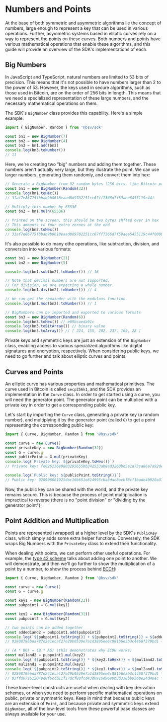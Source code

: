 # Numbers and Points

At the base of both symmetric and asymmetric algorithms lie the concept of numbers, large enough to represent a key that can be used in various operations. Further, asymmetric systems based in elliptic curves rely on a way to represent the points on these curves. Both numbers and points have various mathematical operations that enable these algorithms, and this guide will provide an overview of the SDK's implementations of each.

## Big Numbers

In JavaScript and TypeScript, natural numbers are limited to 53 bits of precision. This means that it's not possible to have numbers larger than 2 to the power of 53. However, the keys used in secure algorithms, such as those used in Bitcoin, are on the order of 256 bits in length. This means that we need a specialized representation of these large numbers, and the necessary mathematical operations on them.

The SDK's `BigNumber` class provides this capability. Here's a simple example:

```ts
import { BigNumber, Random } from '@bsv/sdk'

const bn1 = new BigNumber(7)
const bn2 = new BigNumber(4)
const bn3 = bn1.add(bn2)
console.log(bn3.toNumber())
// 11
```

Here, we're creating two "big" numbers and adding them together. These numbers aren't actually very large, but they illustrate the point. We can use larger numbers, generating them randomly, and convert them into hex:

```ts
// Generate a BigNumber from 32 random bytes (256 bits, like Bitcoin private keys)
const bn1 = new BigNumber(Random(32))
console.log(bn1.toHex())
// 31af7e86775fbbab9b8618eaad8d9782251cc67ff7366d7f59aee5455119c44f

// Multiply this number by 65536
const bn2 = bn1.muln(65536)

// Printed on the screen, this should be two bytes shfted over in hex
// This amounts to four extra zeroes at the end
console.log(bn2.toHex())
// 31af7e86775fbbab9b8618eaad8d9782251cc67ff7366d7f59aee5455119c44f0000
```

It's also possible to do many othe operations, like subtraction, division, and conversion into various formats:

```ts
const bn1 = new BigNumber(21)
const bn2 = new BigNumber(5)

console.log(bn1.sub(bn2).toNumber()) // 16

// Note that decimal numbers are not supported.
// For division, we are expecting a whole number.
console.log(bn1.div(bn2).toNumber()) // 4

// We can get the remainder with the modulous function.
console.log(bn1.mod(bn2).toNumber()) // 1

// BigNumbers can be imported and exported to various formats
const bn3 = new BigNumber(Random(6))
console.log(bn3.toHex()) // e09bcaeda91c
console.log(bn3.toBitArray()) // binary value
console.log(bn3.toArray()) // [ 224, 155, 202, 237, 169, 28 ]
```

Private keys and symmetric keys are just an extension of the `BigNumber` class, enabling access to various specialized algorithms like digital signatures and encryption, respectively. When considering public keys, we need to go further and talk about elliptic curves and points.

## Curves and Points

An elliptic curve has various properties and mathematical primitives. The curve used in Bitcoin is called `secp256k1`, and the SDK provides an implementation in the `Curve` class. In order to get started using a curve, you will need the generator point. The generator point can be multiplied with a private key in order to get a corresponding public key.

Let's start by importing the `Curve` class, generating a private key (a random number), and multiplying it by the generator point (called `G`) to get a point representing the corresponding public key:

```ts
import { Curve, BigNumber, Random } from '@bsv/sdk'

const curve = new Curve()
const privateKey = new BigNumber(Random(32))
const G = curve.g
const publicPoint = G.mul(privateKey)
console.log(`Private key: ${privateKey.toHex()}`)
// Private key: fd026136e9803295655bb342553ab8ad3260bd5e1a73ca86a7a92de81d9cee78

console.log(`Public key: ${publicPoint.toString()}`)
// Public key: 028908061925dac16b651e814995cba3dac8acbf8cf1bade40920a31a1611e6970
```

Now, the public key can be shared with the world, and the private key remains secure. This is because the process of point multiplication is impractical to reverse (there is no "point division" or "dividing by the generator point").

## Point Addition and Multiplication

Points are represented (wrapped) at a higher level by the SDK's `PublicKey` class, which simply adds some extra helper functions. Conversely, the SDK wraps Big Numbers with the `PrivateKey` class to extend their functionality.

When dealing with points, we can perform other useful operations. For example, the [type 42 scheme](./TYPE_42.md) talks about adding one point to another. We will demonstrate, and then we'll go further to show the multiplication of a point by a number, to show the process behind [ECDH](./ECDH.md):

```ts
import { Curve, BigNumber, Random } from '@bsv/sdk'

const curve = new Curve()
const G = curve.g

const key1 = new BigNumber(Random(32))
const pubpoint1 = G.mul(key1)

const key2 = new BigNumber(Random(32))
const pubpoint2 = G.mul(key2)

// two points can be added together
const added1and2 = pubpoint1.add(pubpoint2)
console.log(`${pubpoint1.toString()} + ${pubpoint2.toString()} = ${added1and2.toString()}`)
// 0280879ebda787e241ecaf27e29b0539e7a1d3895ee6c881b6e5b3c4468f379bd1 + 03ffd671622049d8f6ccb11f17dcf88fcd43d0916d9698b3d338bb9360e24d48ec = 0254b1a5132c040688f7b85a4ef56cc968c87552222d5ebeefca13f65b88790eb1

// (A * BG) = (B * AG) (this demonstrates why ECDH works)
const mul1and2 = pubpoint1.mul(key2)
console.log(`${pubpoint1.toString()} * ${key2.toHex()} = ${mul1and2.toString()}`)
const mul2and1 = pubpoint2.mul(key1)
console.log(`${pubpoint2.toString()} * ${key1.toHex()} = ${mul2and1.toString()}`)
// 0280879ebda787e241ecaf27e29b0539e7a1d3895ee6c881b6e5b3c4468f379bd1 * 695a2ce8dbf5f1889eac7a5c3711d01e3b863df8ef530b9319924a354e5c20dd = 03f3c29024e3ada33a5ea2258544c63108a8c060378dcd5a69ef69851a8a25ad1f
// 03ffd671622049d8f6ccb11f17dcf88fcd43d0916d9698b3d338bb9360e24d48ec * b329e4c294d2b04b3d6907492a0e471255d93d06472fcb2b1228d6f364c25940 = 03f3c29024e3ada33a5ea2258544c63108a8c060378dcd5a69ef69851a8a25ad1f
```

These lower-level constructs are useful when dealing with key derivation schemes, or when you need to perform specific mathematical operations on public, private or symmetric keys. Keep in mind that because public keys are an extension of `Point`, and because private and symmetric keys extend `BigNumber`, all of the low-level tools from these powerful base classes are always available for your use.
